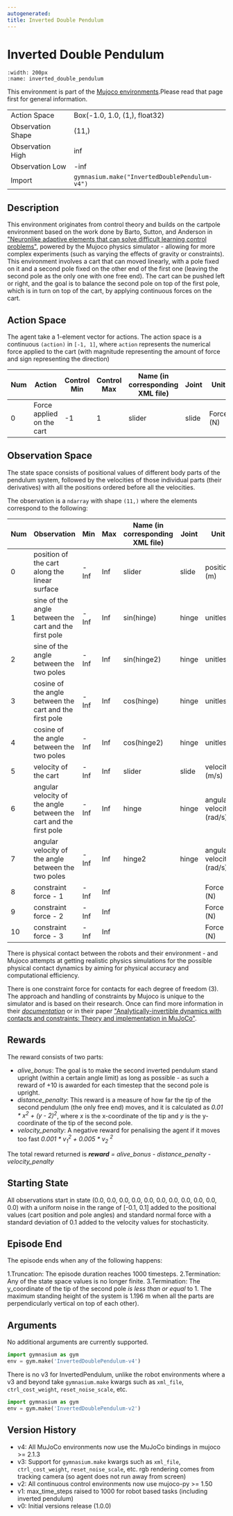 ```yaml
---
autogenerated:
title: Inverted Double Pendulum
---
```


# Inverted Double Pendulum

```{figure} ../../_static/videos/mujoco/inverted_double_pendulum.gif
:width: 200px
:name: inverted_double_pendulum
```

This environment is part of the <a href='..'>Mujoco environments</a>.Please read that page first for general information.

|   |   |
|---|---|
| Action Space | Box(-1.0, 1.0, (1,), float32) |
| Observation Shape | (11,) |
| Observation High | inf |
| Observation Low | -inf |
| Import | `gymnasium.make("InvertedDoublePendulum-v4")` |


## Description

This environment originates from control theory and builds on the cartpole
environment based on the work done by Barto, Sutton, and Anderson in
["Neuronlike adaptive elements that can solve difficult learning control problems"](https://ieeexplore.ieee.org/document/6313077),
powered by the Mujoco physics simulator - allowing for more complex experiments
(such as varying the effects of gravity or constraints). This environment involves a cart that can
moved linearly, with a pole fixed on it and a second pole fixed on the other end of the first one
(leaving the second pole as the only one with one free end). The cart can be pushed left or right,
and the goal is to balance the second pole on top of the first pole, which is in turn on top of the
cart, by applying continuous forces on the cart.

## Action Space
The agent take a 1-element vector for actions.
The action space is a continuous `(action)` in `[-1, 1]`, where `action` represents the
numerical force applied to the cart (with magnitude representing the amount of force and
sign representing the direction)

| Num | Action                    | Control Min | Control Max | Name (in corresponding XML file) | Joint | Unit      |
|-----|---------------------------|-------------|-------------|----------------------------------|-------|-----------|
| 0   | Force applied on the cart | -1          | 1           | slider                           | slide | Force (N) |

## Observation Space

The state space consists of positional values of different body parts of the pendulum system,
followed by the velocities of those individual parts (their derivatives) with all the
positions ordered before all the velocities.

The observation is a `ndarray` with shape `(11,)` where the elements correspond to the following:

| Num | Observation                                                       | Min  | Max | Name (in corresponding XML file) | Joint | Unit                     |
| --- | ----------------------------------------------------------------- | ---- | --- | -------------------------------- | ----- | ------------------------ |
| 0   | position of the cart along the linear surface                     | -Inf | Inf | slider                           | slide | position (m)             |
| 1   | sine of the angle between the cart and the first pole             | -Inf | Inf | sin(hinge)                       | hinge | unitless                 |
| 2   | sine of the angle between the two poles                           | -Inf | Inf | sin(hinge2)                      | hinge | unitless                 |
| 3   | cosine of the angle between the cart and the first pole           | -Inf | Inf | cos(hinge)                       | hinge | unitless                 |
| 4   | cosine of the angle between the two poles                         | -Inf | Inf | cos(hinge2)                      | hinge | unitless                 |
| 5   | velocity of the cart                                              | -Inf | Inf | slider                           | slide | velocity (m/s)           |
| 6   | angular velocity of the angle between the cart and the first pole | -Inf | Inf | hinge                            | hinge | angular velocity (rad/s) |
| 7   | angular velocity of the angle between the two poles               | -Inf | Inf | hinge2                           | hinge | angular velocity (rad/s) |
| 8   | constraint force - 1                                              | -Inf | Inf |                                  |       | Force (N)                |
| 9   | constraint force - 2                                              | -Inf | Inf |                                  |       | Force (N)                |
| 10  | constraint force - 3                                              | -Inf | Inf |                                  |       | Force (N)                |


There is physical contact between the robots and their environment - and Mujoco
attempts at getting realistic physics simulations for the possible physical contact
dynamics by aiming for physical accuracy and computational efficiency.

There is one constraint force for contacts for each degree of freedom (3).
The approach and handling of constraints by Mujoco is unique to the simulator
and is based on their research. Once can find more information in their
[*documentation*](https://mujoco.readthedocs.io/en/latest/computation.html)
or in their paper
["Analytically-invertible dynamics with contacts and constraints: Theory and implementation in MuJoCo"](https://homes.cs.washington.edu/~todorov/papers/TodorovICRA14.pdf).


## Rewards

The reward consists of two parts:
- *alive_bonus*: The goal is to make the second inverted pendulum stand upright
(within a certain angle limit) as long as possible - as such a reward of +10 is awarded
 for each timestep that the second pole is upright.
- *distance_penalty*: This reward is a measure of how far the *tip* of the second pendulum
(the only free end) moves, and it is calculated as
*0.01 * x<sup>2</sup> + (y - 2)<sup>2</sup>*, where *x* is the x-coordinate of the tip
and *y* is the y-coordinate of the tip of the second pole.
- *velocity_penalty*: A negative reward for penalising the agent if it moves too
fast *0.001 *  v<sub>1</sub><sup>2</sup> + 0.005 * v<sub>2</sub> <sup>2</sup>*

The total reward returned is ***reward*** *=* *alive_bonus - distance_penalty - velocity_penalty*

## Starting State
All observations start in state
(0.0, 0.0, 0.0, 0.0, 0.0, 0.0, 0.0, 0.0, 0.0, 0.0, 0.0) with a uniform noise in the range
of [-0.1, 0.1] added to the positional values (cart position and pole angles) and standard
normal force with a standard deviation of 0.1 added to the velocity values for stochasticity.

## Episode End
The episode ends when any of the following happens:

1.Truncation:  The episode duration reaches 1000 timesteps.
2.Termination: Any of the state space values is no longer finite.
3.Termination: The y_coordinate of the tip of the second pole *is less than or equal* to 1. The maximum standing height of the system is 1.196 m when all the parts are perpendicularly vertical on top of each other).

## Arguments

No additional arguments are currently supported.

```python
import gymnasium as gym
env = gym.make('InvertedDoublePendulum-v4')
```
There is no v3 for InvertedPendulum, unlike the robot environments where a v3 and
beyond take `gymnasium.make` kwargs such as `xml_file`, `ctrl_cost_weight`, `reset_noise_scale`, etc.

```python
import gymnasium as gym
env = gym.make('InvertedDoublePendulum-v2')
```

## Version History

* v4: All MuJoCo environments now use the MuJoCo bindings in mujoco >= 2.1.3
* v3: Support for `gymnasium.make` kwargs such as `xml_file`, `ctrl_cost_weight`, `reset_noise_scale`, etc. rgb rendering comes from tracking camera (so agent does not run away from screen)
* v2: All continuous control environments now use mujoco-py >= 1.50
* v1: max_time_steps raised to 1000 for robot based tasks (including inverted pendulum)
* v0: Initial versions release (1.0.0)
